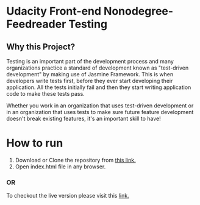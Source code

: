 # Udacity Front-end Nonodegree-Feedreader Testing


## Why this Project?

Testing is an important part of the development process and many organizations practice a standard of development known as "test-driven development" by making use of Jasmine Framework. This is when developers write tests first, before they ever start developing their application. All the tests initially fail and then they start writing application code to make these tests pass.

Whether you work in an organization that uses test-driven development or in an organization that uses tests to make sure future feature development doesn't break existing features, it's an important skill to have!

# How to run
1. Download or Clone the repository from [this link.](https://github.com/nkhlwakade/Feedreader-Testing.git)
2. Open index.html file in any browser.

### OR

To checkout the live version please visit this [link.](https://nkhlwakade.github.io/Feedreader-Testing/)
